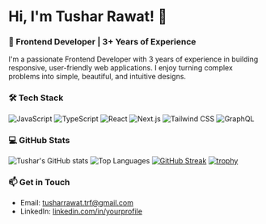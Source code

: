 # Hi, I'm Tushar Rawat! 👋

### 🚀 Frontend Developer | 3+ Years of Experience

I'm a passionate Frontend Developer with 3 years of experience in building responsive, user-friendly web applications. I enjoy turning complex problems into simple, beautiful, and intuitive designs.

### 🛠️ Tech Stack

![JavaScript](https://img.shields.io/badge/JavaScript-ES6+-F7DF1E?style=flat&logo=javascript&logoColor=black)
![TypeScript](https://img.shields.io/badge/TypeScript-007ACC?style=flat&logo=typescript&logoColor=white)
![React](https://img.shields.io/badge/React-20232A?style=flat&logo=react&logoColor=61DAFB)
![Next.js](https://img.shields.io/badge/Next.js-000000?style=flat&logo=next.js&logoColor=white)
![Tailwind CSS](https://img.shields.io/badge/TailwindCSS-38B2AC?style=flat&logo=tailwind-css&logoColor=white)
![GraphQL](https://img.shields.io/badge/GraphQL-E10098?style=flat&logo=graphql&logoColor=white)

### 💻 GitHub Stats
![Tushar's GitHub stats](https://github-readme-stats.vercel.app/api?username=tusharrawat&show_icons=true&theme=radical)
![Top Languages](https://github-readme-stats.vercel.app/api/top-langs/?username=tusharrawat&layout=compact&theme=radical)
[![GitHub Streak](https://streak-stats.demolab.com?user=tusharrawat&theme=radical)](https://git.io/streak-stats)
[![trophy](https://github-profile-trophy.vercel.app/?username=tusharrawat&theme=radical)](https://github.com/ryo-ma/github-profile-trophy)

### 📫 Get in Touch
- Email: [tusharrawat.trf@gmail.com](mailto:tusharrawat.trf@gmail.com)
- LinkedIn: [linkedin.com/in/yourprofile](https://www.linkedin.com/in/yourprofile)
